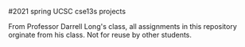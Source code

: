 #2021 spring UCSC cse13s projects

From Professor Darrell Long's class, all assignments in this repository orginate from his class. Not for reuse by other students.
